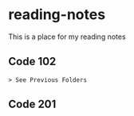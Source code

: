 # reading-notes

This is a place for my reading notes

## Code 102
    > See Previous Folders

## Code 201

